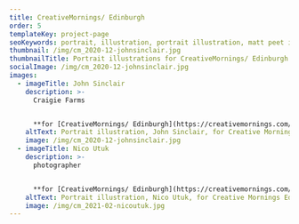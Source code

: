 ```yaml
---
title: CreativeMornings/ Edinburgh
order: 5
templateKey: project-page
seoKeywords: portrait, illustration, portrait illustration, matt peet illustration
thumbnail: /img/cm_2020-12-johnsinclair.jpg
thumbnailTitle: Portrait illustrations for CreativeMornings/ Edinburgh
socialImage: /img/cm_2020-12-johnsinclair.jpg
images:
  - imageTitle: John Sinclair
    description: >-
      Craigie Farms


      **for [CreativeMornings/ Edinburgh](https://creativemornings.com/cities/edi), 2020**
    altText: Portrait illustration, John Sinclair, for Creative Mornings Edinburgh
    image: /img/cm_2020-12-johnsinclair.jpg
  - imageTitle: Nico Utuk
    description: >-
      photographer


      **for [CreativeMornings/ Edinburgh](https://creativemornings.com/cities/edi), 2021**
    altText: Portrait illustration, Nico Utuk, for Creative Mornings Edinburgh
    image: /img/cm_2021-02-nicoutuk.jpg
---
```

